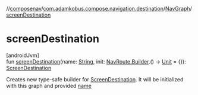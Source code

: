 //[composenav](../../../index.md)/[com.adamkobus.compose.navigation.destination](../index.md)/[NavGraph](index.md)/[screenDestination](screen-destination.md)

# screenDestination

[androidJvm]\
fun [screenDestination](screen-destination.md)(name: [String](https://kotlinlang.org/api/latest/jvm/stdlib/kotlin/-string/index.html), init: [NavRoute.Builder](../-nav-route/-builder/index.md).() -&gt; [Unit](https://kotlinlang.org/api/latest/jvm/stdlib/kotlin/-unit/index.html) = {}): [ScreenDestination](../-screen-destination/index.md)

Creates new type-safe builder for [ScreenDestination](../-screen-destination/index.md). It will be initialized with this graph and provided [name](screen-destination.md)
